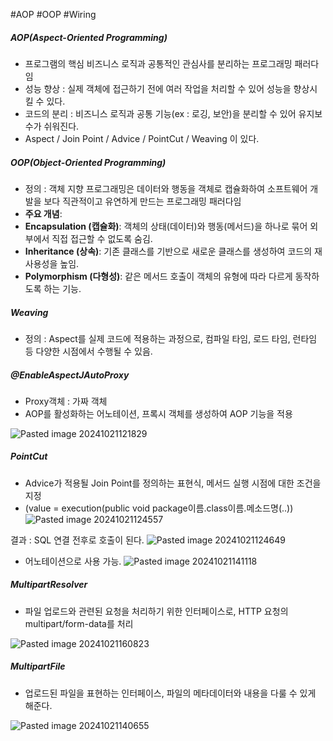 #AOP #OOP  #Wiring

##### AOP(Aspect-Oriented Programming)
- 프로그램의 핵심 비즈니스 로직과 공통적인 관심사를 분리하는 프로그래밍 패러다임
- 성능 향상 : 실제 객체에 접근하기 전에 여러 작업을 처리할 수 있어 성능을 향상시킬 수 있다.
- 코드의 분리 : 비즈니스 로직과 공통 기능(ex : 로깅, 보안)을 분리할 수 있어 유지보수가 쉬워진다.
- Aspect / Join Point / Advice / PointCut / Weaving 이 있다. 
##### OOP(Object-Oriented Programming)
- 정의 : 객체 지향 프로그래밍은 데이터와 행동을 객체로 캡슐화하여 소프트웨어 개발을 보다 직관적이고 유연하게 만드는 프로그래밍 패러다임 
- **주요 개념**:
- **Encapsulation (캡슐화)**: 객체의 상태(데이터)와 행동(메서드)을 하나로 묶어 외부에서 직접 접근할 수 없도록 숨김.
- **Inheritance (상속)**: 기존 클래스를 기반으로 새로운 클래스를 생성하여 코드의 재사용성을 높임.
- **Polymorphism (다형성)**: 같은 메서드 호출이 객체의 유형에 따라 다르게 동작하도록 하는 기능.
##### Weaving
- 정의 : Aspect를 실제 코드에 적용하는 과정으로, 컴파일 타임, 로드 타임, 런타임 등 다양한 시점에서 수행될 수 있음. 
##### @EnableAspectJAutoProxy
- Proxy객체 : 가짜 객체 
- AOP를 활성화하는 어노테이션, 프록시 객체를 생성하여 AOP 기능을 적용 

![Pasted image 20241021121829](https://github.com/user-attachments/assets/eae29ad2-6725-4e40-b908-a37a5cfb6387)

##### PointCut
- Advice가 적용될 Join Point를 정의하는 표현식, 메서드 실행 시점에 대한 조건을 지정 
- (value = execution(public void package이름.class이름.메소드명(..))
![Pasted image 20241021124557](https://github.com/user-attachments/assets/6ad57708-5fa5-4570-b362-45096689ae2d)

결과 : SQL 연결 전후로 호출이 된다. 
![Pasted image 20241021124649](https://github.com/user-attachments/assets/677e69f5-ea26-4d18-9557-d778533c0f5b)

- 어노테이션으로 사용 가능.
![Pasted image 20241021141118](https://github.com/user-attachments/assets/13482f42-2e1b-4f4f-9728-908f680a2967)


##### MultipartResolver
- 파일 업로드와 관련된 요청을 처리하기 위한 인터페이스로, HTTP 요청의 multipart/form-data를 처리

![Pasted image 20241021160823](https://github.com/user-attachments/assets/132cacbf-0c3c-47ff-859c-82c97f0f8322)


##### MultipartFile
- 업로드된 파일을 표현하는 인터페이스, 파일의 메타데이터와 내용을 다룰 수 있게 해준다.

![Pasted image 20241021140655](https://github.com/user-attachments/assets/e5f0b0d0-f482-4494-96b7-4bb75e6f46fd)




